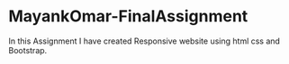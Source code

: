 # MayankOmar-FinalAssignment

In this Assignment I have created Responsive website using html css and Bootstrap.